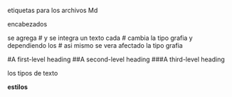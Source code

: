 etiquetas  para los archivos Md

 encabezados 

se agrega # y se integra un texto
cada # cambia la tipo grafia y 
dependiendo los # asi mismo se vera 
afectado la tipo grafia

#A first-level heading
##A second-level heading
###A third-level heading

los tipos de texto

**estilos** 


